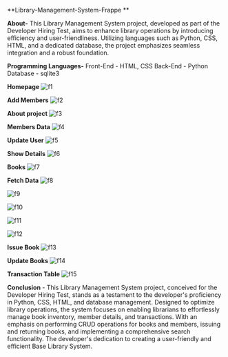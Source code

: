 
**Library-Management-System-Frappe **


**About-**
      This Library Management System project, developed as part of the Developer Hiring Test, aims to enhance library operations by introducing efficiency and user-friendliness. Utilizing languages such as Python, CSS, HTML, and a dedicated database, the project emphasizes seamless integration and a robust foundation. 


**Programming Languages-**
   Front-End - HTML, CSS
   Back-End - Python
   Database - sqlite3

**Homepage**
![f1](https://github.com/sakshipatil767/Library_Management_System-Frappe/assets/150012640/03bfad75-0397-4c88-81a7-769affc86077)

**Add Members**
![f2](https://github.com/sakshipatil767/Library_Management_System-Frappe/assets/150012640/990f3c5b-0342-461e-9b8a-3ceaa8448858)

**About project**
![f3](https://github.com/sakshipatil767/Library_Management_System-Frappe/assets/150012640/d5a45365-4721-46d6-8b45-6df9675a7390)

**Members Data**
![f4](https://github.com/sakshipatil767/Library_Management_System-Frappe/assets/150012640/84da622e-fed9-445b-bc97-4bffee050b53)

**Update User**
![f5](https://github.com/sakshipatil767/Library_Management_System-Frappe/assets/150012640/54173794-5a9b-47e4-ba90-6240a1ecf856)

**Show Details**
![f6](https://github.com/sakshipatil767/Library_Management_System-Frappe/assets/150012640/de01c6f0-ecb2-4080-b32f-403fcddef70b)

**Books**
![f7](https://github.com/sakshipatil767/Library_Management_System-Frappe/assets/150012640/8cfb47d0-936f-4c66-9300-ae944fe34dda)

**Fetch Data**
![f8](https://github.com/sakshipatil767/Library_Management_System-Frappe/assets/150012640/ddb1f099-8ce3-4b2a-a192-039b97839ae9)


![f9](https://github.com/sakshipatil767/Library_Management_System-Frappe/assets/150012640/73ad466f-9555-49a0-a0b5-78acf2dfff44)


![f10](https://github.com/sakshipatil767/Library_Management_System-Frappe/assets/150012640/1a907bc8-e0ae-48d5-8117-5fd6ee41e209)


![f11](https://github.com/sakshipatil767/Library_Management_System-Frappe/assets/150012640/383f1118-29da-4b0a-84f6-f66ceea864f9)


![f12](https://github.com/sakshipatil767/Library_Management_System-Frappe/assets/150012640/ca6a644a-8b58-4692-bb50-ef77d5bd94f3)

**Issue Book**
![f13](https://github.com/sakshipatil767/Library_Management_System-Frappe/assets/150012640/1836cbfa-fb23-4647-801b-ad62489cb786)

**Update Books**
![f14](https://github.com/sakshipatil767/Library_Management_System-Frappe/assets/150012640/82939217-33e7-48e3-8a6d-c7eeb7cb1354)

**Transaction Table**
![f15](https://github.com/sakshipatil767/Library_Management_System-Frappe/assets/150012640/755f9ce1-9417-4120-8842-f0a3a873c1f6)


**Conclusion** -
         This Library Management System project, conceived for the Developer Hiring Test, stands as a testament to the developer's proficiency in Python, CSS, HTML, and database management. Designed to optimize library operations, the system focuses on enabling librarians to effortlessly manage book inventory, member details, and transactions. With an emphasis on performing CRUD operations for books and members, issuing and returning books, and implementing a comprehensive search functionality. The developer's dedication to creating a user-friendly and efficient Base Library System.






